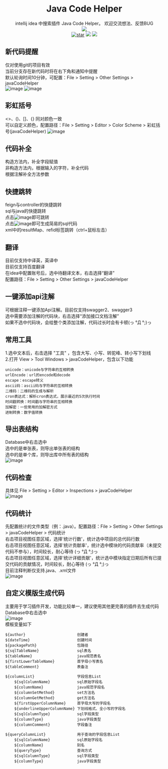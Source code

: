 <div align="center">

# Java Code Helper
intellij idea 中搜索插件 Java Code Helper。 欢迎交流想法、反馈BUG<br />
![](https://img.shields.io/badge/IDEA-2022.3.1+-pink.svg?labelColor=blue)<br />
<a href='https://gitee.com/zlfzh/javaCodeHelper'><img src='https://gitee.com/zlfzh/javaCodeHelper/badge/star.svg?theme=dark' alt='star'></img></a>
[![](https://img.shields.io/github/stars/zhanglinfeng1/javaCodeHelper?style=square&logo=GitHub&color=pink&labelColor=blue)](https://gitee.com/zlfzh/javaCodeHelper)
[![](https://img.shields.io/jetbrains/plugin/d/19944?color=pink&labelColor=blue&logo=jetbrains)](https://plugins.jetbrains.com/plugin/19944-java-code-helper)<br />
</div>

## 新代码提醒
仅对使用git的项目有效<br />
当前分支存在新代码时将在右下角和通知中提醒<br />
默认轮询时间10分钟，可配置：File > Setting > Other Settings > javaCodeHelper<br />
![image](src/main/resources/example/newCodeRemind1.png)
![image](src/main/resources/example/newCodeRemind2.png)

## 彩虹括号
<>、()、[]、{} 同对颜色一致<br />
可以自定义颜色，配置路径：File > Setting > Editor > Color Scheme > 彩虹括号(javaCodeHelper)
![image](src/main/resources/example/rainbowBracket.png)

## 代码补全
构造方法内，补全字段赋值<br />
非构造方法内，根据输入的字符，补全代码<br />
根据注解补全方法参数<br />

## 快捷跳转
feign与controller的快捷跳转<br />
sql与java的快捷跳转<br />
点击![image](src/main/resources/icon/logo.svg)即可跳转<br />
点击![image](src/main/resources/icon/logoGrey.svg)即可生成简易的sql代码<br />
xml中的resultMap、refid标签跳转（ctrl+鼠标左击）

## 翻译
目前仅支持中译英，英译中<br />
目前仅支持百度翻译<br />
在idea中配置账号后，选中待翻译文本，右击选择“翻译”<br />
配置路径：File > Setting > Other Settings > javaCodeHelper

## 一键添加api注解
可根据注释一键添加Api注解。目前仅支持swagger2、swagger3<br />
选中需要添加注解的代码块，右击选择“添加接口文档注解”<br />
如果不选中代码块，会给整个类添加注解，代码过长时会有卡顿(っ °Д °;)っ

## 常用工具
1.选中文本后，右击选择 "工具" ，包含大写、小写、转驼峰、转小写下划线<br />
2.打开 View > Tool Windows > javaCodeHelper，包含以下功能 <br />

    unicode：unicode与字符串的互相转换
    urlEncode：url的encode和decode
    escape：escape转义
    ascii码：ascii码与字符串的互相转换
    二维码：二维码的生成与解析
    cron表达式：解析cron表达式，展示最近的5次执行时间
    时间戳转换：时间戳与字符串的互相转换
    加解密：一些常用的加解密方式
    进制转换：数字值转换

## 导出表结构
Database中右击选中 <br />
选中的是单张表，则导出单张表的结构 <br />
选中的是单个库，则导出库中所有表的结构 <br />
![image](src/main/resources/example/exportTableInfo.png)<br />

## 代码检查
具体见 File > Setting > Editor > Inspections > javaCodeHelper<br />
![image](src/main/resources/example/codeCheck.png)<br />

## 代码统计
先配置统计的文件类型（例：.java）。配置路径：File > Setting > Other Settings > javaCodeHelper > 代码统计<br />
右击项目视图任意区域，选择'统计行数'，统计选中项目的总代码行数<br />
右击项目视图任意区域，选择'统计贡献率'，统计选中模块的代码贡献率（未提交代码不参与），时间较长，耐心等待 (っ °Д °;)っ<br />
右击项目视图任意区域，选择'统计详细贡献'，统计选中模块指定日期后所有已提交代码的贡献情况，时间较长，耐心等待 (っ °Д °;)っ<br />
目前注释判断仅支持.java、.xml文件<br />
![image](src/main/resources/example/codeStatistics.png)<br />

## 自定义模版生成代码
主要用于学习插件开发，功能比较单一，建议使用其他更完善的插件去生成代码<br />
Database中右击选中<br />![image](src/main/resources/example/generateCode.png)<br />
模板变量如下<br />

    ${author}                       创建者
    ${dateTime}                     创建时间
    ${packagePath}                  包路径
    ${sqlTableName}                 sql表名
    ${tableName}                    java规范表名
    ${firstLowerTableName}          首字母小写表名
    ${tableComment}                 表备注

    ${columnList}                   字段信息List
        ${sqlColumnName}            sql原始字段名
        ${columnName}               java规范字段名
        ${columnSetMethod}          set方法名
        ${columnGetMethod}          get方法名
        ${firstUpperColumnName}     首字母大写的字段名
        ${underlineUpperColumnName} 下划线格式、全小写的字段名
        ${sqlColumnType}            sql字段类型
        ${columnType}               java字段类型
        ${columnComment}            字段备注

    ${queryColumnList}              用于查询的字段信息List
        ${sqlColumnName}            sql原始字段名
        ${columnName}               别名
        ${queryType}                查询方式
        ${sqlColumnType}            sql字段类型
        ${columnType}               java字段类型
